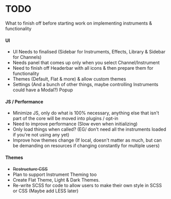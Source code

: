 TODO
====

What to finish off before starting work on implementing instruments & functionality



#### UI

* UI Needs to finalised (Sidebar for Instruments, Effects, Library & Sidebar for Channels)
* Needs panel that comes up only when you select Channel/Instrument
* Need to finish off Headerbar with all icons & then prepare them for functionality
* Themes (Default, Flat & more) & allow custom themes
* Settings (And a bunch of other things, maybe controlling Instruments could have a Modal?) Popup

#### JS / Performance

* Minimize JS, only do what is 100% necessary, anything else that isn't part of the core will be moved into plugins / opt-in
* Need to improve performance (Slow even when initializing)
* Only load things when called? (EG/ don't need all the instruments loaded if you're not using any yet)
* Improve how themes change (If local, doesn't matter as much, but can be demanding on resources if changing constantly for multiple users)

#### Themes

* ~~Restructure CSS~~
* Plan to support Instrument Theming too
* Create Flat Theme, Light & Dark Themes.
* Re-write SCSS for code to allow users to make their own style in SCSS or CSS (Maybe add LESS later)
